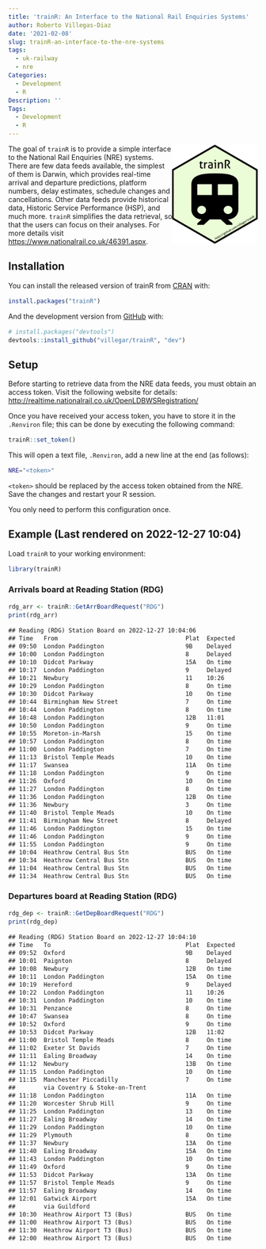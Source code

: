 ```yaml
---
title: 'trainR: An Interface to the National Rail Enquiries Systems'
author: Roberto Villegas-Diaz
date: '2021-02-08'
slug: trainR-an-interface-to-the-nre-systems
tags:
  - uk-railway
  - nre
Categories:
  - Development
  - R
Description: ''
Tags:
  - Development
  - R
---
```


<img src="https://raw.githubusercontent.com/villegar/trainR/main/inst/images/logo.png" alt="logo" align="right" height=200px/>

The goal of `trainR` is to provide a simple interface to the 
National Rail Enquiries (NRE) systems. There are few data feeds 
available, the simplest of them is Darwin, which provides real-time 
arrival and departure predictions, platform numbers, delay estimates, 
schedule changes and cancellations. Other data feeds provide historical 
data, Historic Service Performance (HSP), and much more. `trainR` 
simplifies the data retrieval, so that the users can focus on their 
analyses. For more details visit 
https://www.nationalrail.co.uk/46391.aspx.

## Installation

You can install the released version of trainR from [CRAN](https://CRAN.R-project.org) with:

``` r
install.packages("trainR")
```

And the development version from [GitHub](https://github.com/) with:

``` r
# install.packages("devtools")
devtools::install_github("villegar/trainR", "dev")
```

## Setup
Before starting to retrieve data from the NRE data feeds, you must obtain an access token. 
Visit the following website for details: http://realtime.nationalrail.co.uk/OpenLDBWSRegistration/

Once you have received your access token, you have to store it in the `.Renviron` file; this can be 
done by executing the following command:


```r
trainR::set_token()
```

This will open a text file, `.Renviron`, add a new line at the end (as follows):

```bash
NRE="<token>"
```

`<token>` should be replaced by the access token obtained from the NRE. Save the changes and restart 
your R session.

You only need to perform this configuration once.

## Example (Last rendered on 2022-12-27 10:04)

Load `trainR` to your working environment:

```r
library(trainR)
```

### Arrivals board at Reading Station (RDG)


```r
rdg_arr <- trainR::GetArrBoardRequest("RDG")
print(rdg_arr)
```

```
## Reading (RDG) Station Board on 2022-12-27 10:04:06
## Time   From                                    Plat  Expected
## 09:50  London Paddington                       9B    Delayed
## 10:00  London Paddington                       8     Delayed
## 10:10  Didcot Parkway                          15A   On time
## 10:17  London Paddington                       9     Delayed
## 10:21  Newbury                                 11    10:26
## 10:29  London Paddington                       8     On time
## 10:30  Didcot Parkway                          10    On time
## 10:44  Birmingham New Street                   7     On time
## 10:44  London Paddington                       8     On time
## 10:48  London Paddington                       12B   11:01
## 10:50  London Paddington                       9     On time
## 10:55  Moreton-in-Marsh                        15    On time
## 10:57  London Paddington                       8     On time
## 11:00  London Paddington                       7     On time
## 11:13  Bristol Temple Meads                    10    On time
## 11:17  Swansea                                 11A   On time
## 11:18  London Paddington                       9     On time
## 11:26  Oxford                                  10    On time
## 11:27  London Paddington                       8     On time
## 11:36  London Paddington                       12B   On time
## 11:36  Newbury                                 3     On time
## 11:40  Bristol Temple Meads                    10    On time
## 11:41  Birmingham New Street                   8     Delayed
## 11:46  London Paddington                       15    On time
## 11:46  London Paddington                       9     On time
## 11:55  London Paddington                       9     On time
## 10:04  Heathrow Central Bus Stn                BUS   On time
## 10:34  Heathrow Central Bus Stn                BUS   On time
## 11:04  Heathrow Central Bus Stn                BUS   On time
## 11:34  Heathrow Central Bus Stn                BUS   On time
```

### Departures board at Reading Station (RDG)


```r
rdg_dep <- trainR::GetDepBoardRequest("RDG")
print(rdg_dep)
```

```
## Reading (RDG) Station Board on 2022-12-27 10:04:10
## Time   To                                      Plat  Expected
## 09:52  Oxford                                  9B    Delayed
## 10:01  Paignton                                8     Delayed
## 10:08  Newbury                                 12B   On time
## 10:11  London Paddington                       15A   On time
## 10:19  Hereford                                9     Delayed
## 10:22  London Paddington                       11    10:26
## 10:31  London Paddington                       10    On time
## 10:31  Penzance                                8     On time
## 10:47  Swansea                                 8     On time
## 10:52  Oxford                                  9     On time
## 10:53  Didcot Parkway                          12B   11:02
## 11:00  Bristol Temple Meads                    8     On time
## 11:02  Exeter St Davids                        7     On time
## 11:11  Ealing Broadway                         14    On time
## 11:12  Newbury                                 13B   On time
## 11:15  London Paddington                       10    On time
## 11:15  Manchester Piccadilly                   7     On time
##        via Coventry & Stoke-on-Trent           
## 11:18  London Paddington                       11A   On time
## 11:20  Worcester Shrub Hill                    9     On time
## 11:25  London Paddington                       13    On time
## 11:27  Ealing Broadway                         14    On time
## 11:29  London Paddington                       10    On time
## 11:29  Plymouth                                8     On time
## 11:37  Newbury                                 13A   On time
## 11:40  Ealing Broadway                         15A   On time
## 11:43  London Paddington                       10    On time
## 11:49  Oxford                                  9     On time
## 11:53  Didcot Parkway                          13A   On time
## 11:57  Bristol Temple Meads                    9     On time
## 11:57  Ealing Broadway                         14    On time
## 12:01  Gatwick Airport                         15A   On time
##        via Guildford                           
## 10:30  Heathrow Airport T3 (Bus)               BUS   On time
## 11:00  Heathrow Airport T3 (Bus)               BUS   On time
## 11:30  Heathrow Airport T3 (Bus)               BUS   On time
## 12:00  Heathrow Airport T3 (Bus)               BUS   On time
```
